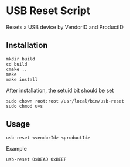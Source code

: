 # USB Reset Script

Resets a USB device by VendorID and ProductID

## Installation

    mkdir build
    cd build
    cmake ..
    make
    make install

After installation, the setuid bit should be set

    sudo chown root:root /usr/local/bin/usb-reset
    sudo chmod u+s

## Usage

    usb-reset <vendorId> <productId>

Example

    usb-reset 0xDEAD 0xBEEF

